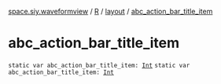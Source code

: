 [space.siy.waveformview](../../index.md) / [R](../index.md) / [layout](index.md) / [abc_action_bar_title_item](./abc_action_bar_title_item.md)

# abc_action_bar_title_item

`static var abc_action_bar_title_item: `[`Int`](https://kotlinlang.org/api/latest/jvm/stdlib/kotlin/-int/index.html)
`static var abc_action_bar_title_item: `[`Int`](https://kotlinlang.org/api/latest/jvm/stdlib/kotlin/-int/index.html)